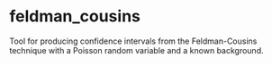 # feldman_cousins
Tool for producing confidence intervals from the Feldman-Cousins technique with a Poisson random variable and a known background.
